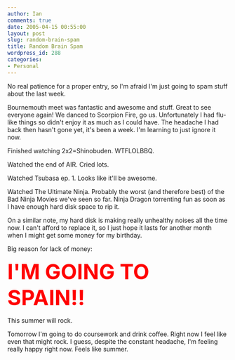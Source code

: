 ```yaml
---
author: Ian
comments: true
date: 2005-04-15 00:55:00
layout: post
slug: random-brain-spam
title: Random Brain Spam
wordpress_id: 288
categories:
- Personal
---
```


No real patience for a proper entry, so I'm afraid I'm just going to spam stuff about the last week.  

Bournemouth meet was fantastic and awesome and stuff.  Great to see everyone again!  We danced to Scorpion Fire, go us.  Unfortunately I had flu-like things so didn't enjoy it as much as I could have.  The headache I had back then hasn't gone yet, it's been a week.  I'm learning to just ignore it now.  

Finished watching 2x2=Shinobuden.  WTFLOLBBQ.  

Watched the end of AIR.  Cried lots.  

Watched Tsubasa ep. 1.  Looks like it'll be awesome.  

Watched The Ultimate Ninja.  Probably the worst (and therefore best) of the Bad Ninja Movies we've seen so far.  Ninja Dragon torrenting fun as soon as I have enough hard disk space to rip it.  

On a similar note, my hard disk is making really unhealthy noises all the time now.  I can't afford to replace it, so I just hope it lasts for another month when I might get some money for my birthday.  

Big reason for lack of money:  

<font size=36 color=red><b>I'M GOING TO SPAIN!!</b></font>  

This summer will rock.  

Tomorrow I'm going to do coursework and drink coffee.  Right now I feel like even that might rock.  I guess, despite the constant headache, I'm feeling really happy right now.  Feels like summer.
